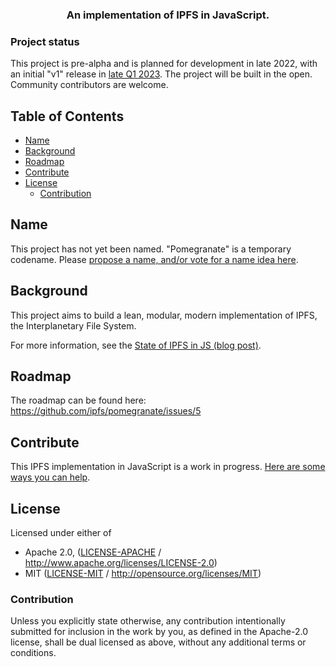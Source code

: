 <h3 align="center">An implementation of IPFS in JavaScript.</h3>

### Project status

This project is pre-alpha and is planned for development in late 2022, with an initial "v1" release in [late Q1 2023](/ROADMAP.md#late-q1-march). The project will be built in the open. Community contributors are welcome.

## Table of Contents <!-- omit in toc -->

- [Name](#name)
- [Background](#background)
- [Roadmap](#roadmap)
- [Contribute](#contribute)
- [License](#license)
  - [Contribution](#contribution)

## Name

This project has not yet been named. "Pomegranate" is a temporary codename. Please [propose a name, and/or vote for a name idea here](https://github.com/ipfs/pomegranate/issues/3).

## Background

This project aims to build a lean, modular, modern implementation of IPFS, the Interplanetary File System.

For more information, see the [State of IPFS in JS (blog post)](https://blog.ipfs.tech/state-of-ipfs-in-js/).

## Roadmap

The roadmap can be found here: https://github.com/ipfs/pomegranate/issues/5

## Contribute

This IPFS implementation in JavaScript is a work in progress. [Here are some ways you can help](https://blog.ipfs.tech/state-of-ipfs-in-js/#%F0%9F%A4%9D-ways-you-can-help).
 
## License

Licensed under either of

 * Apache 2.0, ([LICENSE-APACHE](LICENSE-APACHE) / http://www.apache.org/licenses/LICENSE-2.0)
 * MIT ([LICENSE-MIT](LICENSE-MIT) / http://opensource.org/licenses/MIT)

### Contribution

Unless you explicitly state otherwise, any contribution intentionally submitted for inclusion in the work by you, as defined in the Apache-2.0 license, shall be dual licensed as above, without any additional terms or conditions.
